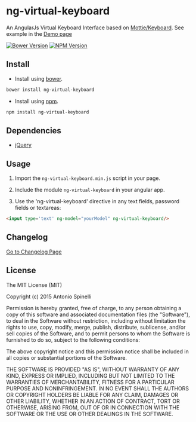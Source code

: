 # ng-virtual-keyboard

An AngularJs Virtual Keyboard Interface based on [Mottie/Keyboard](https://github.com/Mottie/Keyboard). See example in the [Demo page](http://mottie.github.com/Keyboard/)

[![Bower Version][bower-image]][bower-url] [![NPM Version][npm-image]][npm-url]

## Install

* Install using [bower](https://github.com/bower/bower).
```sh
bower install ng-virtual-keyboard
```

* Install using [npm](https://www.npmjs.com/).
```sh
npm install ng-virtual-keyboard
```

## Dependencies

- [jQuery](https://github.com/jquery/jquery)

## Usage

1. Import the ```ng-virtual-keyboard.min.js``` script in your page.

2. Include the module ```ng-virtual-keyboard``` in your angular app.

3. Use the 'ng-virtual-keyboard' directive in any text fields, password fields or textareas:

```html
<input type='text' ng-model="yourModel" ng-virtual-keyboard/>
```

## Changelog
[Go to Changelog Page](https://github.com/antonio-spinelli/ng-virtual-keyboard/blob/master/CHANGELOG.md)

## License

The MIT License (MIT)

Copyright (c) 2015 Antonio Spinelli

Permission is hereby granted, free of charge, to any person obtaining a copy
of this software and associated documentation files (the "Software"), to deal
in the Software without restriction, including without limitation the rights
to use, copy, modify, merge, publish, distribute, sublicense, and/or sell
copies of the Software, and to permit persons to whom the Software is
furnished to do so, subject to the following conditions:

The above copyright notice and this permission notice shall be included in all
copies or substantial portions of the Software.

THE SOFTWARE IS PROVIDED "AS IS", WITHOUT WARRANTY OF ANY KIND, EXPRESS OR
IMPLIED, INCLUDING BUT NOT LIMITED TO THE WARRANTIES OF MERCHANTABILITY,
FITNESS FOR A PARTICULAR PURPOSE AND NONINFRINGEMENT. IN NO EVENT SHALL THE
AUTHORS OR COPYRIGHT HOLDERS BE LIABLE FOR ANY CLAIM, DAMAGES OR OTHER
LIABILITY, WHETHER IN AN ACTION OF CONTRACT, TORT OR OTHERWISE, ARISING FROM,
OUT OF OR IN CONNECTION WITH THE SOFTWARE OR THE USE OR OTHER DEALINGS IN THE
SOFTWARE.

[npm-url]: https://npmjs.org/package/ng-virtual-keyboard
[npm-image]: https://img.shields.io/npm/v/ng-virtual-keyboard.svg
[bower-url]: http://bower.io/search/?q=ng-virtual-keyboard
[bower-image]: https://img.shields.io/bower/v/ng-virtual-keyboard.svg
